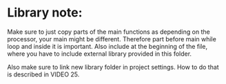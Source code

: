 # Library note:

Make sure to just copy parts of the main functions as depending on the processor, your main might be different.
Therefore part before main while loop and inside it is important. Also include at the beginning of the file,
where you have to include external library provided in this folder.

Also make sure to link new library folder in project settings. How to do that is described in VIDEO 25.